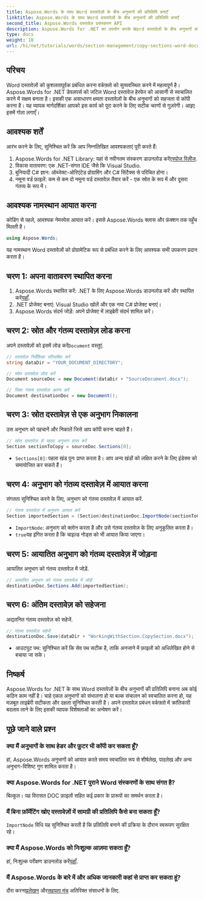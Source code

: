 ```yaml
---
title: Aspose.Words के साथ Word दस्तावेज़ों के बीच अनुभागों की प्रतिलिपि बनाएँ
linktitle: Aspose.Words के साथ Word दस्तावेज़ों के बीच अनुभागों की प्रतिलिपि बनाएँ
second_title: Aspose.Words दस्तावेज़ प्रसंस्करण API
description: Aspose.Words for .NET का उपयोग करके Word दस्तावेज़ों के बीच अनुभागों को कुशलतापूर्वक कॉपी करने का तरीका चरण-दर-चरण जानें। यह विस्तृत मार्गदर्शिका पूर्वापेक्षाएँ, कोड उदाहरण, उन्नत युक्तियाँ और अक्सर पूछे जाने वाले प्रश्नों को कवर करती है।
type: docs
weight: 10
url: /hi/net/tutorials/words/section-management/copy-sections-word-documents/
---
```

## परिचय

Word दस्तावेज़ों को कुशलतापूर्वक प्रबंधित करना वर्कफ़्लो को सुव्यवस्थित करने में महत्वपूर्ण है। Aspose.Words for .NET डेवलपर्स को जटिल Word दस्तावेज़ हेरफेर को आसानी से स्वचालित करने में सक्षम बनाता है। इसकी एक असाधारण क्षमता दस्तावेज़ों के बीच अनुभागों को सहजता से कॉपी करना है। यह व्यापक मार्गदर्शिका आपको इस कार्य को पूरा करने के लिए सटीक चरणों से गुज़रेगी। आइए इसमें गोता लगाएँ।

## आवश्यक शर्तें

आरंभ करने के लिए, सुनिश्चित करें कि आप निम्नलिखित आवश्यकताएं पूरी करते हैं:

1.  Aspose.Words for .NET Library: यहां से नवीनतम संस्करण डाउनलोड करें[एस्पोज रिलीज](https://releases.aspose.com/words/net/).
2. विकास वातावरण: एक .NET-संगत IDE जैसे कि Visual Studio.
3. बुनियादी C# ज्ञान: ऑब्जेक्ट-ओरिएंटेड प्रोग्रामिंग और C# सिंटैक्स से परिचित होना।
4. नमूना वर्ड फ़ाइलें: कम से कम दो नमूना वर्ड दस्तावेज़ तैयार करें - एक स्रोत के रूप में और दूसरा गंतव्य के रूप में।

## आवश्यक नामस्थान आयात करना

कोडिंग से पहले, आवश्यक नेमस्पेस आयात करें। इससे Aspose.Words क्लास और फ़ंक्शन तक पहुँच मिलती है।

```csharp
using Aspose.Words;
```

यह नामस्थान Word दस्तावेज़ों को प्रोग्रामेटिक रूप से प्रबंधित करने के लिए आवश्यक सभी उपकरण प्रदान करता है।

## चरण 1: अपना वातावरण स्थापित करना

1. Aspose.Words स्थापित करें: .NET के लिए Aspose.Words डाउनलोड करें और स्थापित करें[यहाँ](https://releases.aspose.com/words/net/).
2. .NET प्रोजेक्ट बनाएं: Visual Studio खोलें और एक नया C# प्रोजेक्ट बनाएं।
3. Aspose.Words संदर्भ जोड़ें: अपने प्रोजेक्ट में लाइब्रेरी संदर्भ शामिल करें।

## चरण 2: स्रोत और गंतव्य दस्तावेज़ लोड करना

 अपने दस्तावेज़ों को इसमें लोड करें`Document` वस्तुएं.

```csharp
// दस्तावेज़ निर्देशिका परिभाषित करें
string dataDir = "YOUR_DOCUMENT_DIRECTORY";

// स्रोत दस्तावेज़ लोड करें
Document sourceDoc = new Document(dataDir + "SourceDocument.docx");

// रिक्त गंतव्य दस्तावेज़ आरंभ करें
Document destinationDoc = new Document();
```

## चरण 3: स्रोत दस्तावेज़ से एक अनुभाग निकालना

उस अनुभाग को पहचानें और निकालें जिसे आप कॉपी करना चाहते हैं।

```csharp
// स्रोत दस्तावेज़ से पहला अनुभाग प्राप्त करें
Section sectionToCopy = sourceDoc.Sections[0];
```

- `Sections[0]`: पहला खंड पुनः प्राप्त करता है। आप अन्य खंडों को लक्षित करने के लिए इंडेक्स को समायोजित कर सकते हैं।

## चरण 4: अनुभाग को गंतव्य दस्तावेज़ में आयात करना

संगतता सुनिश्चित करने के लिए, अनुभाग को गंतव्य दस्तावेज़ में आयात करें.

```csharp
// गंतव्य दस्तावेज़ में अनुभाग आयात करें
Section importedSection = (Section)destinationDoc.ImportNode(sectionToCopy, true);
```

- `ImportNode`: अनुभाग को क्लोन करता है और उसे गंतव्य दस्तावेज़ के लिए अनुकूलित करता है।
- `true`यह इंगित करता है कि चाइल्ड नोड्स को भी आयात किया जाएगा।

## चरण 5: आयातित अनुभाग को गंतव्य दस्तावेज़ में जोड़ना

आयातित अनुभाग को गंतव्य दस्तावेज़ में जोड़ें.

```csharp
// आयातित अनुभाग को गंतव्य दस्तावेज़ में जोड़ें
destinationDoc.Sections.Add(importedSection);
```

## चरण 6: अंतिम दस्तावेज़ को सहेजना

अद्यतनित गंतव्य दस्तावेज़ को सहेजें.

```csharp
// गंतव्य दस्तावेज़ सहेजें
destinationDoc.Save(dataDir + "WorkingWithSection.CopySection.docx");
```

- आउटपुट पथ: सुनिश्चित करें कि सेव पथ सटीक है, ताकि अनजाने में फ़ाइलों को अधिलेखित होने से बचाया जा सके।

## निष्कर्ष

Aspose.Words for .NET के साथ Word दस्तावेज़ों के बीच अनुभागों की प्रतिलिपि बनाना अब कोई कठिन काम नहीं है। चाहे एकल अनुभागों को संभालना हो या बल्क संचालन को स्वचालित करना हो, यह मज़बूत लाइब्रेरी सटीकता और दक्षता सुनिश्चित करती है। अपने दस्तावेज़ प्रबंधन वर्कफ़्लो में क्रांतिकारी बदलाव लाने के लिए इसकी व्यापक विशेषताओं का अन्वेषण करें।

## पूछे जाने वाले प्रश्न

### क्या मैं अनुभागों के साथ हेडर और फ़ुटर भी कॉपी कर सकता हूँ?
हां, Aspose.Words अनुभागों को आयात करते समय स्वचालित रूप से शीर्षलेख, पादलेख और अन्य अनुभाग-विशिष्ट गुण शामिल करता है।

### क्या Aspose.Words for .NET पुराने Word संस्करणों के साथ संगत है?
बिल्कुल। यह विरासत DOC फ़ाइलों सहित कई प्रकार के प्रारूपों का समर्थन करता है।

### मैं बिना फ़ॉर्मेटिंग खोए दस्तावेज़ों में सामग्री की प्रतिलिपि कैसे बना सकता हूँ?
`ImportNode` विधि यह सुनिश्चित करती है कि प्रतिलिपि बनाने की प्रक्रिया के दौरान स्वरूपण सुरक्षित रहे।

### क्या मैं Aspose.Words को निःशुल्क आज़मा सकता हूँ?
 हां, निःशुल्क परीक्षण डाउनलोड करें[यहाँ](https://releases.aspose.com/).

### मैं Aspose.Words के बारे में और अधिक जानकारी कहां से प्राप्त कर सकता हूं?
 दौरा करना[प्रलेखन](https://reference.aspose.com/words/net/) और[सहयता मंच](https://forum.aspose.com/c/words/8) अतिरिक्त संसाधनों के लिए.